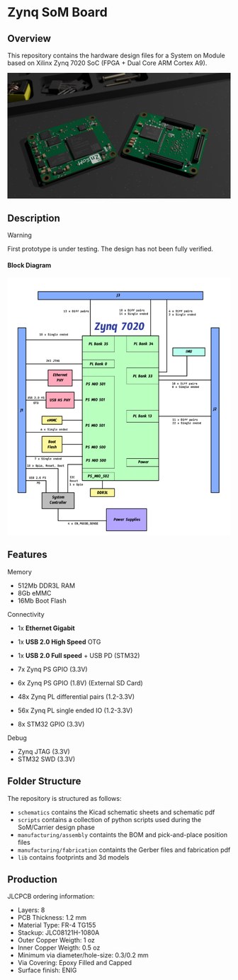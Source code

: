 # Zynq SoM Board

## Overview
This repository contains the hardware design files for a System on Module based on Xilinx Zynq 7020 SoC (FPGA + Dual Core ARM Cortex A9).

<!-- ![](img/zynq_pcb_render_test.png) -->
<!-- ![](img/pcb2blender_test_dark.png) -->
![](pictures/renderino_close_to_final.png)


## Description

> [!Warning] 
> First prototype is under testing. The design has not been fully verified.

#### Block Diagram

![](pictures/Block%20Diagram.png)
##  Features

Memory

- 512Mb DDR3L RAM
- 8Gb eMMC
- 16Mb Boot Flash

Connectivity

- 1x **Ethernet Gigabit**
- 1x **USB 2.0 High Speed** OTG 
- 1x **USB 2.0 Full speed** + USB PD (STM32)

- 7x Zynq PS GPIO (3.3V)
- 6x Zynq PS GPIO (1.8V) (External SD Card)
- 48x Zynq PL differential pairs (1.2-3.3V)
- 56x Zynq PL single ended IO (1.2-3.3V)
- 8x STM32 GPIO (3.3V)

Debug

- Zynq JTAG (3.3V)
- STM32 SWD (3.3V)

## Folder Structure

The repository is structured as follows:
- `schematics` contains the Kicad schematic sheets and schematic pdf 
- `scripts` contains a collection of python scripts used during the SoM/Carrier design phase
- `manufacturing/assembly` containts the BOM and pick-and-place position files
- `manufacturing/fabrication` containts the Gerber files and fabrication pdf 
- `lib` contains footprints and 3d models

## Production


JLCPCB ordering information:

- Layers: 8
- PCB Thickness: 1.2 mm
- Material Type: FR-4 TG155
- Stackup:  JLC08121H-1080A
- Outer Copper Weigth:  1 oz
- Inner Copper Weigth: 0.5 oz
- Minimum via diameter/hole-size: 0.3/0.2 mm
- Via Covering: Epoxy Filled and Capped
- Surface finish: ENIG







